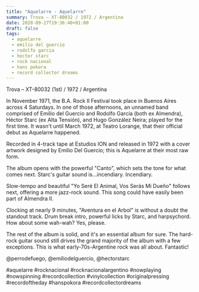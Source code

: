 ```yaml
---
title: "Aquelarre - Aquelarre"
summary: Trova – XT-80032 / 1972 / Argentina
date: 2020-09-27T19:36:40+01:00
draft: false
tags:
  - aquelarre
  - emilio del guercio
  - rodolfo garcia
  - hector starc
  - rock nacional
  - hans pokora
  - record collector dreams
---
```

Trova – XT-80032 (1st) / 1972 / Argentina

In November 1971, the B.A. Rock II Festival took place in Buenos Aires across 4 Saturdays. In one of those afternoons, an unnamed band comprised of Emilio del Guercio and Rodolfo García (both ex Almendra), Héctor Starc (ex Alta Tensión), and Hugo González Neira; played for the first time. It wasn't until March 1972, at Teatro Lorange, that their official debut as Aquelarre happened.

Recorded in 4-track tape at Estudios ION and released in 1972 with a cover artwork designed by Emilio Del Guercio; this is Aquelarre at their most raw form.

The album opens with the powerful "Canto", which sets the tone for what comes next. Starc's guitar sound is...incendiary. Incendiary. 

Slow-tempo and beautiful "Yo Seré El Animal, Vos Serás Mi Dueño" follows next, offering a more jazz-rock sound. This song could have easily been part of Almendra II.

Clocking at nearly 9 minutes, "Aventura en el Arbol" is without a doubt the standout track. Drum break intro, powerful licks by Starc, and harpsychord. How about some wah-wah? Yes, please.

The rest of the album is solid, and it's an essential album for sure. The hard-rock guitar sound still drives the grand majority of the album with a few exceptions. This is what early-70s-Argentine rock was all about. Fantastic!

@perrodefuego, @emiliodelguercio, @hectorstarc

#aquelarre #rocknacional #rocknacionalargentino #nowplaying #nowspinning #recordcollection #vinylcollection #originalpressing #recordoftheday #hanspokora #recordcollectordreams

